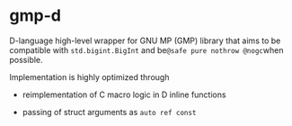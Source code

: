 # gmp-d
D-language high-level wrapper for GNU MP (GMP) library that aims to be
compatible with `std.bigint.BigInt` and be`@safe pure nothrow @nogc`when
possible.

Implementation is highly optimized through

- reimplementation of C macro logic in D inline functions

- passing of struct arguments as `auto ref const`
